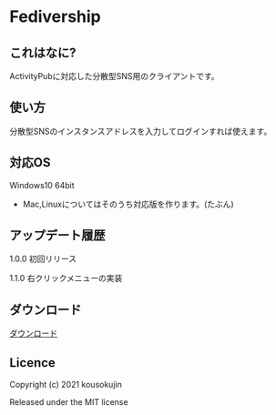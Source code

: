 # Fedivership

## これはなに?
ActivityPubに対応した分散型SNS用のクライアントです。

## 使い方
分散型SNSのインスタンスアドレスを入力してログインすれば使えます。

## 対応OS
Windows10 64bit
* Mac,Linuxについてはそのうち対応版を作ります。(たぶん)

## アップデート履歴
1.0.0 初回リリース

1.1.0 右クリックメニューの実装

## ダウンロード
[ダウンロード](https://github.com/kousokujin/fedivership/releases/)

## Licence
Copyright (c) 2021 kousokujin

Released under the MIT license

